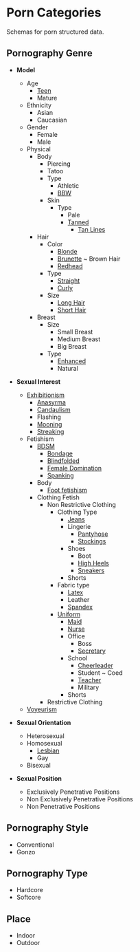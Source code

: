 # Porn Categories

Schemas for porn structured data.

##  Pornography Genre

* **Model** 
  * Age 
    * [Teen](https://simple.wikipedia.org/wiki/Teenager) 
    * Mature
  * Ethnicity
    * Asian 
    * Caucasian 
  * Gender 
    * Female 
    * Male 
  * Physical
    * Body 
      * Piercing 
      * Tatoo 
      * Type 
        * Athletic 
        * [BBW](https://fr.wikipedia.org/wiki/BBW)
      * Skin 
        * Type 
          * Pale 
          * [Tanned](https://en.wikipedia.org/wiki/Sun_tanning)
            * [Tan Lines](https://en.wikipedia.org/wiki/Tan_line)
    * Hair 
      * Color 
        * [Blonde](https://en.wikipedia.org/wiki/Blond) 
        * [Brunette](https://en.wikipedia.org/wiki/Brown_hair) ~ Brown Hair
        * [Redhead](https://en.wikipedia.org/wiki/Red_hair) 
      * Type
        * [Straight](https://en.wikipedia.org/wiki/Hair#Straight_hair) 
        * [Curly](https://en.wikipedia.org/wiki/Hair#Curly_hair) 
      * Size
        * [Long Hair](https://en.wikipedia.org/wiki/Long_hair) 
        * [Short Hair](https://en.wikipedia.org/wiki/Short_hair) 
    * Breast 
      * Size
        * Small Breast
        * Medium Breast
        * Big Breast
      * Type
        * [Enhanced](https://en.wikipedia.org/wiki/Breast_enlargement)
        * Natural

* **Sexual Interest**
  * [Exhibitionism](https://en.wikipedia.org/wiki/Exhibitionism)
    * [Anasyrma](https://en.wikipedia.org/wiki/Anasyrma)
    * [Candaulism](https://en.wikipedia.org/wiki/Candaulism)
    * Flashing 
    * [Mooning](https://en.wikipedia.org/wiki/Mooning)
    * [Streaking](https://en.wikipedia.org/wiki/Streaking)
  * Fetishism
    * [BDSM](https://en.wikipedia.org/wiki/BDSM)
      * [Bondage](https://en.wikipedia.org/wiki/Bondage)
      * [Blindfolded](https://en.wikipedia.org/wiki/Blindfold)
      * [Female Domination](https://en.wikipedia.org/wiki/BDSM) 
      * [Spanking](https://en.wikipedia.org/wiki/Spanking)
    * Body
      * [Foot fetishism](https://en.wikipedia.org/wiki/Podophilia)
    * Clothing Fetish 
      * Non Restrictive Clothing
        * Clothing Type
          * [Jeans](https://en.wikipedia.org/wiki/Jeans)
          * Lingerie
            * [Pantyhose](https://en.wikipedia.org/wiki/Pantyhose)
            * [Stockings](https://en.wikipedia.org/wiki/Stockings)
          * Shoes
            * Boot
            * [High Heels](https://en.wikipedia.org/wiki/High-heeled_footwear)
            * [Sneakers](https://en.wikipedia.org/wiki/Sneakers_(footwear))
          * Shorts
        * Fabric type
          * [Latex](https://en.wikipedia.org/wiki/Latex_and_PVC_fetishism)
          * Leather
          * [Spandex](https://en.wikipedia.org/wiki/Spandex)
        * [Uniform](https://en.wikipedia.org/wiki/Uniform_fetishism)
          * [Maid](https://en.wikipedia.org/wiki/Maid)
          * [Nurse](https://en.wikipedia.org/wiki/Nursing)
          * Office
            * Boss
            * [Secretary](https://en.wikipedia.org/wiki/Secretary)
          * School
            * [Cheerleader](https://en.wikipedia.org/wiki/Cheerleading)
            * Student ~ Coed
            * [Teacher](https://en.wikipedia.org/wiki/Teacher)
            * Military
          * Shorts
      * Restrictive Clothing
  * [Voyeurism](https://en.wikipedia.org/wiki/Voyeurism)
* **Sexual Orientation**
  * Heterosexual 
  * Homosexual
    * [Lesbian](https://en.wikipedia.org/wiki/Lesbian) 
    * Gay 
  * Bisexual 
* **Sexual Position**
  * Exclusively Penetrative Positions 
  * Non Exclusively Penetrative Positions
  * Non Penetrative Positions 

## Pornography Style
  * Conventional 
  * Gonzo
  
## Pornography Type
  * Hardcore
  * Softcore
  
## Place
  * Indoor
  * Outdoor
